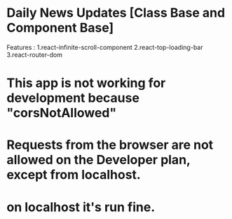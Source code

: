 # Daily News Updates [Class Base and Component Base]
Features :  1.react-infinite-scroll-component 
            2.react-top-loading-bar
            3.react-router-dom

# This app is not working for development because "corsNotAllowed"
# Requests from the browser are not allowed on the Developer plan, except from localhost.
# on localhost it's run fine.
